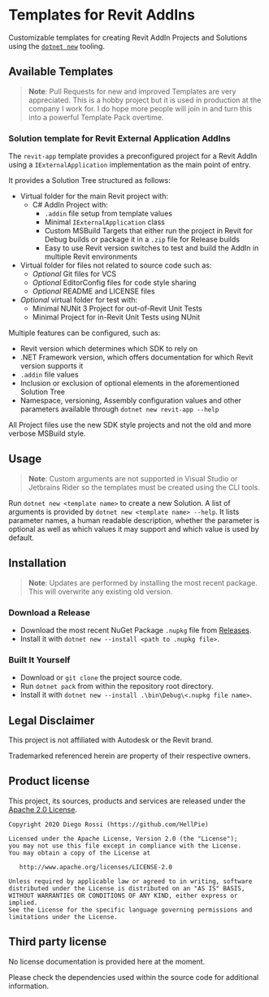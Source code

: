 ﻿# Templates for Revit AddIns

Customizable templates for creating Revit AddIn Projects and Solutions using the [`dotnet new`](https://docs.microsoft.com/en-us/dotnet/core/tools/dotnet-new) tooling.

## Available Templates

> **Note**: Pull Requests for new and improved Templates are very appreciated. This is a hobby project but it is used in production at the company I work for. I do hope more people will join in and turn this into a powerful Template Pack overtime.

### Solution template for Revit External Application AddIns

The `revit-app` template provides a preconfigured project for a Revit AddIn using a `IExternalApplication` implementation as the main point of entry.

It provides a Solution Tree structured as follows:
- Virtual folder for the main Revit project with:
    - C# AddIn Project with:
        - `.addin` file setup from template values
        - Minimal `IExternalApplication` class
        - Custom MSBuild Targets that either run the project in Revit for Debug builds or package it in a `.zip` file for Release builds
        - Easy to use Revit version switches to test and build the AddIn in multiple Revit environments
- Virtual folder for files not related to source code such as:
    - *Optional* Git files for VCS
    - *Optional* EditorConfig files for code style sharing
    - *Optional* README and LICENSE files
- *Optional* virtual folder for test with:
    - Minimal NUNit 3 Project for out-of-Revit Unit Tests
    - Minimal Project for in-Revit Unit Tests using NUnit

Multiple features can be configured, such as:
- Revit version which determines which SDK to rely on
- .NET Framework version, which offers documentation for which Revit version supports it
- `.addin` file values
- Inclusion or exclusion of optional elements in the aforementioned Solution Tree
- Namespace, versioning, Assembly configuration values and other parameters available through `dotnet new revit-app --help`

All Project files use the new SDK style projects and not the old and more verbose MSBuild style.

## Usage

> **Note**: Custom arguments are not supported in Visual Studio or Jetbrains Rider so the templates must be created using the CLI tools.

Run `dotnet new <template name>` to create a new Solution.
A list of arguments is provided by `dotnet new <template name> --help`. It lists parameter names, a human readable description, whether the parameter is optional as well as which values it may support and which value is used by default.

## Installation

> **Note**: Updates are performed by installing the most recent package. This will overwrite any existing old version.

### Download a Release

- Download the most recent NuGet Package `.nupkg` file from [Releases](https://github.com/HellPie/HellPie.RevitTemplates/releases).
- Install it with `dotnet new --install <path to .nupkg file>`.

### Built It Yourself

- Download or `git clone` the project source code.
- Run `dotnet pack` from within the repository root directory.
- Install it with `dotnet new --install .\bin\Debug\<.nupkg file name>`.

## Legal Disclaimer

This project is not affiliated with Autodesk or the Revit brand.

Trademarked referenced herein are property of their respective owners.

## Product license

This project, its sources, products and services are released under the [Apache 2.0 License](LICENSE).

```
Copyright 2020 Diego Rossi (https://github.com/HellPie)

Licensed under the Apache License, Version 2.0 (the "License");
you may not use this file except in compliance with the License.
You may obtain a copy of the License at

   http://www.apache.org/licenses/LICENSE-2.0

Unless required by applicable law or agreed to in writing, software
distributed under the License is distributed on an "AS IS" BASIS,
WITHOUT WARRANTIES OR CONDITIONS OF ANY KIND, either express or implied.
See the License for the specific language governing permissions and
limitations under the License.
```

## Third party license

No license documentation is provided here at the moment.

Please check the dependencies used within the source code for additional information.
